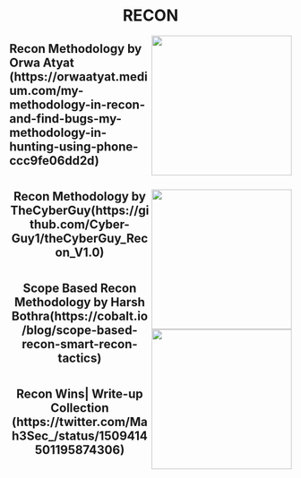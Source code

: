 <h1 align="center">RECON</h1>

<a href="https://twitter.com/GodfatherOrwa"><img align="right" width="250" height="250px" align="left" src="https://profiles.bugcrowdusercontent.com/avatars/daf2cd702f488805e6b3afb80904a463/normal_BDE815EF-FD87-4209-9A1C-AD3129560DA9.jpeg"/></a>

<h2>Recon Methodology by  Orwa Atyat (https://orwaatyat.medium.com/my-methodology-in-recon-and-find-bugs-my-methodology-in-hunting-using-phone-ccc9fe06dd2d)</h2>

#
#
#
<a href="https://twitter.com/theCyberGuy0"><img align="right" width="250" height="250px" align="left" src="https://user-images.githubusercontent.com/79082257/144823196-cea491f9-2580-403f-b669-8f4d3299428f.jpg"/></a>

<h2 align="center">Recon Methodology by TheCyberGuy(https://github.com/Cyber-Guy1/theCyberGuy_Recon_V1.0)</h2>

#
#
#
#
#

<a href="https://twitter.com/harshbothra_"><img align="right" width="250" height="250px" align="left" src="https://twitter.com/harshbothra_/photo"/></a>

<h2 align="center">Scope Based Recon Methodology by Harsh Bothra(https://cobalt.io/blog/scope-based-recon-smart-recon-tactics)</h2>

#
#
#

<h2 align="center">Recon Wins| Write-up Collection (https://twitter.com/Mah3Sec_/status/1509414501195874306)</h2>


